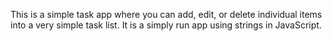 This is a simple task app where you can add, edit, or delete individual items into a very simple task list. It is a simply run app using strings in JavaScript.

